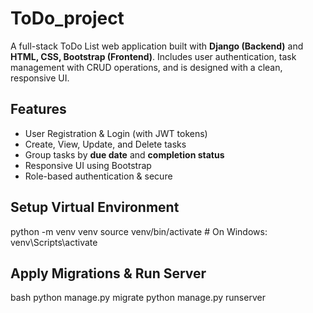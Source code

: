 # ToDo_project
A full-stack ToDo List web application built with **Django (Backend)** and **HTML, CSS, Bootstrap (Frontend)**. 
Includes user authentication, task management with CRUD operations, and is designed with a clean, responsive UI.

## Features

- User Registration & Login (with JWT tokens)
- Create, View, Update, and Delete tasks
- Group tasks by **due date** and **completion status**
- Responsive UI using Bootstrap
- Role-based authentication & secure 

## Setup Virtual Environment
python -m venv venv
source venv/bin/activate  # On Windows: venv\Scripts\activate

## Apply Migrations & Run Server
bash
python manage.py migrate
python manage.py runserver
